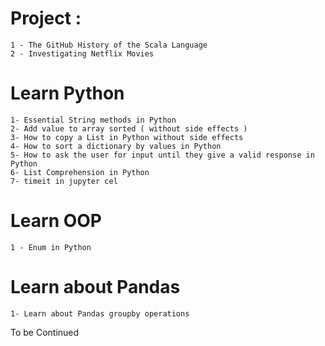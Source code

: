 #  Project : 
	1 - The GitHub History of the Scala Language
	2 - Investigating Netflix Movies
	

#   Learn Python 

    1- Essential String methods in Python
    2- Add value to array sorted ( without side effects )
    3- How to copy a List in Python without side effects
    4- How to sort a dictionary by values in Python
	5- How to ask the user for input until they give a valid response in Python
	6- List Comprehension in Python
	7- timeit in jupyter cel 
	

#  Learn OOP	
	1 - Enum in Python
	
	
#  Learn about Pandas 
	1- Learn about Pandas groupby operations

To be Continued
